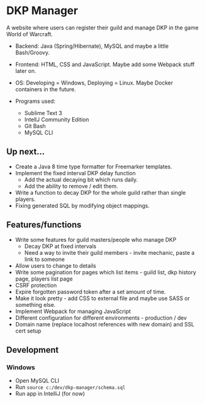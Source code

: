 # DKP Manager

A website where users can register their guild and manage DKP in the game World of Warcraft.

- Backend: Java (Spring/Hibernate), MySQL and maybe a little Bash/Groovy.
- Frontend: HTML, CSS and JavaScript. Maybe add some Webpack stuff later on.
- OS: Developing = Windows, Deploying = Linux. Maybe Docker containers in the future.

- Programs used:
	- Sublime Text 3
	- IntellJ Community Edition
	- Git Bash
	- MySQL CLI

## Up next...
- Create a Java 8 time type formatter for Freemarker templates.
- Implement the fixed interval DKP delay function
	- Add the actual decaying bit which runs daily.
	- Add the ability to remove / edit them.
- Write a function to decay DKP for the whole guild rather than single players.
- Fixing generated SQL by modifying object mappings.

## Features/functions

- Write some features for guild masters/people who manage DKP
	- Decay DKP at fixed intervals
	- Need a way to invite their guild members - invite mechanic, paste a link to someone
- Allow users to change to details
- Write some pagination for pages which list items - guild list, dkp history page, players list page 
- CSRF protection
- Expire forgotten password token after a set amount of time.
- Make it look pretty - add CSS to external file and maybe use SASS or something else.
- Implement Webpack for managing JavaScript
- Different configuration for different environments - production / dev
- Domain name (replace localhost references with new domain) and SSL cert setup

## Development

### Windows
- Open MySQL CLI
- Run `source c:/dev/dkp-manager/schema.sql`
- Run app in IntelliJ (for now)